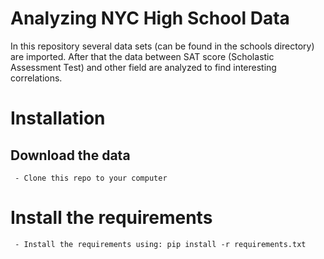 # Analyzing NYC High School Data

In this repository several data sets (can be found in the schools directory) are imported.
After that the data between SAT score (Scholastic Assessment Test) 
and other field are analyzed to find interesting correlations.

# Installation

## Download the data

	 - Clone this repo to your computer
	 
# Install the requirements

	 - Install the requirements using: pip install -r requirements.txt